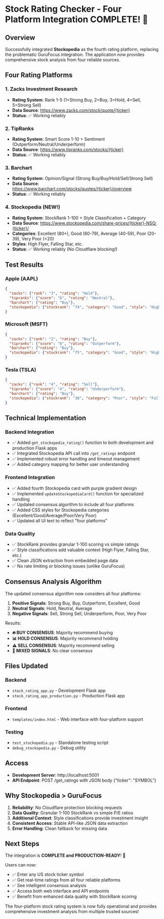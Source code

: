 # Stock Rating Checker - Four Platform Integration COMPLETE! 🎉

## Overview
Successfully integrated **Stockopedia** as the fourth rating platform, replacing the problematic GuruFocus integration. The application now provides comprehensive stock analysis from four reliable sources.

## Four Rating Platforms

### 1. Zacks Investment Research
- **Rating System**: Rank 1-5 (1=Strong Buy, 2=Buy, 3=Hold, 4=Sell, 5=Strong Sell)
- **Data Source**: https://www.zacks.com/stock/quote/{ticker}
- **Status**: ✅ Working reliably

### 2. TipRanks
- **Rating System**: Smart Score 1-10 + Sentiment (Outperform/Neutral/Underperform)
- **Data Source**: https://www.tipranks.com/stocks/{ticker}
- **Status**: ✅ Working reliably

### 3. Barchart
- **Rating System**: Opinion/Signal (Strong Buy/Buy/Hold/Sell/Strong Sell)
- **Data Source**: https://www.barchart.com/stocks/quotes/{ticker}/overview
- **Status**: ✅ Working reliably

### 4. Stockopedia (NEW!)
- **Rating System**: StockRank 1-100 + Style Classification + Category
- **Data Source**: https://www.stockopedia.com/share-prices/{ticker}-NSQ:{ticker}/
- **Categories**: Excellent (80+), Good (60-79), Average (40-59), Poor (20-39), Very Poor (<20)
- **Styles**: High Flyer, Falling Star, etc.
- **Status**: ✅ Working reliably (No Cloudflare blocking!)

## Test Results

### Apple (AAPL)
```json
{
  "zacks": {"rank": "3", "rating": "Hold"},
  "tipranks": {"score": "6", "rating": "Neutral"},
  "barchart": {"rating": "Buy"},
  "stockopedia": {"stockrank": "74", "category": "Good", "style": "High Flyer"}
}
```

### Microsoft (MSFT)
```json
{
  "zacks": {"rank": "2", "rating": "Buy"},
  "tipranks": {"score": "8", "rating": "Outperform"},
  "barchart": {"rating": "Buy"},
  "stockopedia": {"stockrank": "75", "category": "Good", "style": "High Flyer"}
}
```

### Tesla (TSLA)
```json
{
  "zacks": {"rank": "4", "rating": "Sell"},
  "tipranks": {"score": "4", "rating": "Underperform"},
  "barchart": {"rating": "Buy"},
  "stockopedia": {"stockrank": "38", "category": "Poor", "style": "Falling Star"}
}
```

## Technical Implementation

### Backend Integration
- ✅ Added `get_stockopedia_rating()` function to both development and production Flask apps
- ✅ Integrated Stockopedia API call into `/get_ratings` endpoint
- ✅ Implemented robust error handling and timeout management
- ✅ Added category mapping for better user understanding

### Frontend Integration
- ✅ Added fourth Stockopedia card with purple gradient design
- ✅ Implemented `updateStockopediaCard()` function for specialized handling
- ✅ Updated consensus algorithm to include all four platforms
- ✅ Added CSS styles for Stockopedia categories (Excellent/Good/Average/Poor/Very Poor)
- ✅ Updated all UI text to reflect "four platforms"

### Data Quality
- ✅ StockRank provides granular 1-100 scoring vs simple ratings
- ✅ Style classifications add valuable context (High Flyer, Falling Star, etc.)
- ✅ Clean JSON extraction from embedded page data
- ✅ No rate limiting or blocking issues (unlike GuruFocus)

## Consensus Analysis Algorithm

The updated consensus algorithm now considers all four platforms:

1. **Positive Signals**: Strong Buy, Buy, Outperform, Excellent, Good
2. **Neutral Signals**: Hold, Neutral, Average
3. **Negative Signals**: Sell, Strong Sell, Underperform, Poor, Very Poor

Results:
- **🔥 BUY CONSENSUS**: Majority recommend buying
- **📊 HOLD CONSENSUS**: Majority recommend holding
- **⚠️ SELL CONSENSUS**: Majority recommend selling
- **🤔 MIXED SIGNALS**: No clear consensus

## Files Updated

### Backend
- `stock_rating_app.py` - Development Flask app
- `stock_rating_app_production.py` - Production Flask app

### Frontend
- `templates/index.html` - Web interface with four-platform support

### Testing
- `test_stockopedia.py` - Standalone testing script
- `debug_stockopedia.py` - Debug utility

## Access

- **Development Server**: http://localhost:5001
- **API Endpoint**: POST /get_ratings with JSON body {"ticker": "SYMBOL"}

## Why Stockopedia > GuruFocus

1. **Reliability**: No Cloudflare protection blocking requests
2. **Data Quality**: Granular 1-100 StockRank vs simple P/E ratios
3. **Additional Context**: Style classifications provide investment insight
4. **Consistent Access**: Stable API-like JSON data extraction
5. **Error Handling**: Clean fallback for missing data

## Next Steps

The integration is **COMPLETE and PRODUCTION-READY**! 🚀

Users can now:
- ✅ Enter any US stock ticker symbol
- ✅ Get real-time ratings from all four reliable platforms
- ✅ See intelligent consensus analysis
- ✅ Access both web interface and API endpoints
- ✅ Benefit from enhanced data quality with StockRank scoring

The four-platform stock rating system is now fully operational and provides comprehensive investment analysis from multiple trusted sources!
